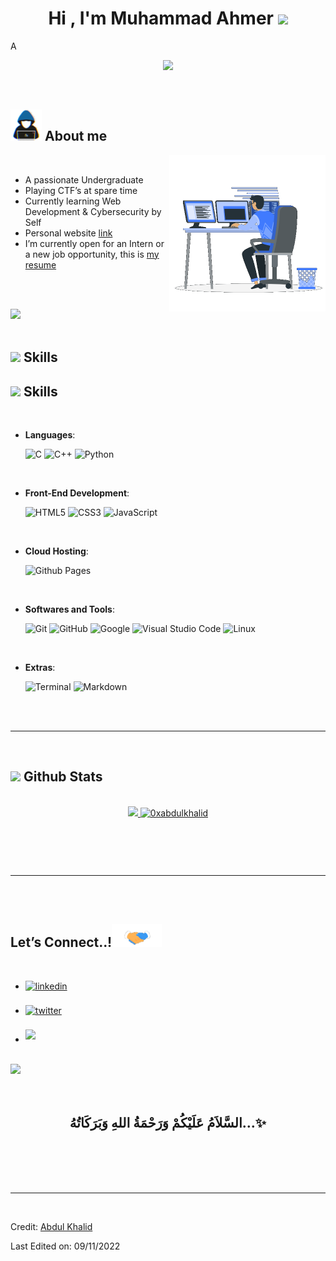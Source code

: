   <h1 align="center"><b>Hi , I'm Muhammad Ahmer </b><img src="https://media.giphy.com/media/hvRJCLFzcasrR4ia7z/giphy.gif" width="35"></h1>
<!--  -->A
<p align="center">
  <a href="https://github.com/DenverCoder1/readme-typing-svg"><img src="https://readme-typing-svg.herokuapp.com?font=Time+New+Roman&amp;color=cyan&amp;size=25&amp;center=true&amp;vCenter=true&amp;width=600&amp;height=100&amp;lines=Assalamu+O+Alaikum+Warahmatullah..♥++;Undergraduate,;Computer+Science+Student,;IT+Support+Specialist,;Cybersecurity+Analyst/Enthusiast,;Love+to+learn+new+stuffs..&lt;3"></a>
</p>
<br>
<h2 id="-about-me"><picture><img src="https://github.com/0xAbdulKhalid/0xAbdulKhalid/raw/main/assets/mdImages/about_me.gif" width="50px"></picture> <strong>About me</strong></h2>
<p><picture> <img align="right" src="https://github.com/0xAbdulKhalid/0xAbdulKhalid/raw/main/assets/mdImages/Right_Side.gif" width="250px"></picture></p>
<br>
<ul>
<li>A passionate Undergraduate</li>
<li>Playing CTF’s at spare time</li>
<li>Currently learning Web Development & Cybersecurity by Self</li>
<li>Personal website <a href="https://www.0xabdulkhalid.ml">link</a></li>
<li>I’m currently open for an Intern or a new job opportunity, this is <a href="https://read.cv/0xabdulkhalid">my resume</a></li>
</ul>
<p><br><br></p>
<p><img src="https://user-images.githubusercontent.com/73097560/115834477-dbab4500-a447-11eb-908a-139a6edaec5c.gif"><br><br></p>
<h2 id="-skills"><img src="https://media2.giphy.com/media/QssGEmpkyEOhBCb7e1/giphy.gif?cid=ecf05e47a0n3gi1bfqntqmob8g9aid1oyj2wr3ds3mg700bl&amp;rid=giphy.gif" width="25"><b> Skills</b></h2>


<h2 id="-skills"><img src="https://media3.giphy.com/media/v1.Y2lkPTc5MGI3NjExOXlrcHlnNWg2MjQ1MDVuMWVlM3Q0ZHZpNTZjd3NuYWx4cHExaGNpYiZlcD12MV9pbnRlcm5hbF9naWZfYnlfaWQmY3Q9Zw/FtLZ05FBnC48uYGzuO/giphy.gif
" width="25"><b> Skills</b></h2>


<br>
<p align="center">
</p><ul>
<li>
<p><strong>Languages</strong>:</p>
<p><img src="https://img.shields.io/badge/C%20-%232370ED.svg?style=for-the-badge&amp;logo=c&amp;logoColor=white" alt="C">
<img src="https://img.shields.io/badge/C++%20-%2300599C.svg?style=for-the-badge&amp;logo=c%2B%2B&amp;logoColor=white" alt="C++">
<img src="https://img.shields.io/badge/Python%20-%2314354C.svg?style=for-the-badge&amp;logo=python&amp;logoColor=white" alt="Python"></p>
</li>
</ul>
<br>   
<ul>
<li>
<p><strong>Front-End Development</strong>:</p>
<p><img src="https://img.shields.io/badge/HTML5%20-%23E34F26.svg?style=for-the-badge&amp;logo=html5&amp;logoColor=white" alt="HTML5">
<img src="https://img.shields.io/badge/CSS%20-%231572B6.svg?style=for-the-badge&amp;logo=css3&amp;logoColor=white" alt="CSS3">
<img src="https://img.shields.io/badge/JavaScript%20-%23F7DF1E.svg?style=for-the-badge&amp;logo=javascript&amp;logoColor=black" alt="JavaScript"></p>
</li>
</ul>
<br>
<ul>
<li>
<p><strong>Cloud Hosting</strong>:</p>
<p><img src="https://img.shields.io/badge/GitHub%20Pages-%23327FC7.svg?style=for-the-badge&amp;logo=github&amp;logoColor=white" alt="Github Pages"></p>
</li>
</ul>
<br>
<ul>
<li>
<p><strong>Softwares and Tools</strong>:</p>
<p><img src="https://img.shields.io/badge/git-%23F05033.svg?style=for-the-badge&amp;logo=git&amp;logoColor=white" alt="Git">
<img src="https://img.shields.io/badge/github-%23121011.svg?style=for-the-badge&amp;logo=github&amp;logoColor=white" alt="GitHub">
<img src="https://img.shields.io/badge/google-%234285F4.svg?style=for-the-badge&amp;logo=google&amp;logoColor=white" alt="Google">
<img src="https://img.shields.io/badge/Visual%20Studio%20Code-0078d7.svg?style=for-the-badge&amp;logo=visual-studio-code&amp;logoColor=white" alt="Visual Studio Code">
<img src="https://img.shields.io/badge/Linux-FCC624?style=for-the-badge&amp;logo=linux&amp;logoColor=black" alt="Linux"></p>
</li>
</ul>
<br>
<ul>
<li>
<p><strong>Extras</strong>:</p>
<p><img src="https://img.shields.io/badge/Terminal-%23054020?style=for-the-badge&amp;logo=gnu-bash&amp;logoColor=white" alt="Terminal">
<img src="https://img.shields.io/badge/markdown-%23000000.svg?style=for-the-badge&amp;logo=markdown&amp;logoColor=white" alt="Markdown"></p>
</li>
</ul>
<p></p>
<br>
<br>
<hr>
<br>
<h2 id="-github-stats"><img src="https://media.giphy.com/media/iY8CRBdQXODJSCERIr/giphy.gif" width="35"><b> Github Stats </b></h2>
<br>
<div align="center">
<a href="https://github.com/0xabdulkhalid/">
  <img src="https://github-readme-stats.vercel.app/api?username=0xabdulkhalid&amp;include_all_commits=true&amp;count_private=true&amp;show_icons=true&amp;line_height=20&amp;title_color=7A7ADB&amp;icon_color=2234AE&amp;text_color=D3D3D3&amp;bg_color=0,000000,130F40" width="450">
  <img src="https://github-readme-stats.vercel.app/api/top-langs?username=0xabdulkhalid&amp;show_icons=true&amp;locale=en&amp;layout=compact&amp;line_height=20&amp;title_color=7A7ADB&amp;icon_color=2234AE&amp;text_color=D3D3D3&amp;bg_color=0,000000,130F40" width="375" alt="0xabdulkhalid">
</a>
</div>
<br>
<br>
<br>
<div class="google-auto-placed" style="width: 100%; height: auto; clear: both; text-align: center;"><ins data-ad-format="auto" class="adsbygoogle adsbygoogle-noablate" data-ad-client="ca-pub-5867915342436534" data-adsbygoogle-status="done" style="display: block; margin: 24px auto 16px; background-color: transparent; height: 0px;" data-ad-status="unfilled"><div id="aswift_2_host" style="border: none; height: 0px; width: 1150px; margin: 0px; padding: 0px; position: relative; visibility: visible; background-color: transparent; display: inline-block; overflow: hidden; opacity: 0;"><iframe id="aswift_2" name="aswift_2" browsingtopics="true" style="left: 0px; position: absolute; top: 0px; border: 0px; width: 1150px; height: 0px; min-height: auto; max-height: none; min-width: auto; max-width: none;" sandbox="allow-forms allow-popups allow-popups-to-escape-sandbox allow-same-origin allow-scripts allow-top-navigation-by-user-activation" width="1150" height="0" frameborder="0" marginwidth="0" marginheight="0" vspace="0" hspace="0" allowtransparency="true" scrolling="no" allow="attribution-reporting; run-ad-auction" src="https://googleads.g.doubleclick.net/pagead/ads?client=ca-pub-5867915342436534&amp;output=html&amp;h=280&amp;adk=1296727556&amp;adf=3774456555&amp;pi=t.aa~a.1514299343~rp.1&amp;w=1150&amp;abgtt=6&amp;fwrn=4&amp;fwrnh=100&amp;lmt=1753432965&amp;rafmt=1&amp;to=qs&amp;pwprc=3343622871&amp;format=1150x280&amp;url=https%3A%2F%2Fgithubprofile.com%2Ftemplates%2F0xabdulkhalid&amp;fwr=0&amp;pra=3&amp;rpe=1&amp;resp_fmts=3&amp;wgl=1&amp;fa=40&amp;uach=WyJXaW5kb3dzIiwiMTQuMC4wIiwieDg2IiwiIiwiMTM4LjAuNzIwNC4xNjkiLG51bGwsMCxudWxsLCI2NCIsW1siTm90KUE7QnJhbmQiLCI4LjAuMC4wIl0sWyJDaHJvbWl1bSIsIjEzOC4wLjcyMDQuMTY5Il0sWyJHb29nbGUgQ2hyb21lIiwiMTM4LjAuNzIwNC4xNjkiXV0sMF0.&amp;dt=1753432965726&amp;bpp=1&amp;bdt=416&amp;idt=0&amp;shv=r20250723&amp;mjsv=m202507220101&amp;ptt=9&amp;saldr=aa&amp;abxe=1&amp;cookie=ID%3Dc09c0f41f704731c%3AT%3D1753432960%3ART%3D1753432960%3AS%3DALNI_MZzca7VdCQMj-QwbIcimYLru5RmiA&amp;gpic=UID%3D000012270ee3b1f0%3AT%3D1753432960%3ART%3D1753432960%3AS%3DALNI_Ma9Ar0fIWOIwj9j4b2srkPvvHdmzg&amp;eo_id_str=ID%3D19ad82120e8ad2eb%3AT%3D1753432961%3ART%3D1753432961%3AS%3DAA-Afjb3yf-CGmWgUW1nabm4khbr&amp;prev_fmts=0x0%2C1200x280&amp;nras=3&amp;correlator=7581862661018&amp;frm=20&amp;pv=1&amp;u_tz=300&amp;u_his=6&amp;u_h=900&amp;u_w=1600&amp;u_ah=852&amp;u_aw=1600&amp;u_cd=24&amp;u_sd=1&amp;dmc=8&amp;adx=218&amp;ady=2339&amp;biw=1585&amp;bih=765&amp;scr_x=0&amp;scr_y=0&amp;eid=95360548%2C95362655%2C95366913%2C95366847%2C95359265%2C95367170&amp;oid=2&amp;pvsid=5942313501369563&amp;tmod=491561987&amp;uas=0&amp;nvt=1&amp;ref=https%3A%2F%2Fgithubprofile.com%2Ftemplates&amp;fc=1920&amp;brdim=0%2C0%2C0%2C0%2C1600%2C0%2C1600%2C852%2C1600%2C765&amp;vis=1&amp;rsz=%7C%7Cs%7C&amp;abl=NS&amp;fu=128&amp;bc=31&amp;bz=1&amp;td=1&amp;tdf=2&amp;psd=W251bGwsbnVsbCxudWxsLDNd&amp;nt=1&amp;ifi=3&amp;uci=a!3&amp;btvi=1&amp;fsb=1&amp;dtd=7" data-google-container-id="a!3" tabindex="0" title="Advertisement" aria-label="Advertisement" data-load-complete="true" data-google-query-id="COC-wujO144DFXxsHgId5AUXcA"></iframe></div></ins></div><hr>
<br>
<br>
<h2 id="-lets-connect"><b> Let’s Connect..!</b><img src="https://github.com/0xAbdulKhalid/0xAbdulKhalid/raw/main/assets/mdImages/handshake.gif" width="80"></h2>
<br>
<div align="left">
<ul>
<li>
<a href="https://linkedin.com/in/0xabdulkhalid" target="_blank">
<img src="https://img.shields.io/badge/linkedin:  0xabdulkhalid-%2300acee.svg?color=405DE6&amp;style=for-the-badge&amp;logo=linkedin&amp;logoColor=white" alt="linkedin" style="margin-bottom: 5px;">
</a>
</li>
<br>
<li>
<a href="https://twitter.com/0xabdulkhalid" target="_blank">
<img src="https://img.shields.io/badge/twitter:  0xabdulkhalid-%2300acee.svg?color=1DA1F2&amp;style=for-the-badge&amp;logo=twitter&amp;logoColor=white" alt="twitter" style="margin-bottom: 5px;">
</a>
</li>
<br>
<li>
<a href="mailto:0xabdulkhalid@gmail.com" target="_blank">
<img src="https://img.shields.io/badge/gmail:  0xabdulkhalid-%23EA4335.svg?style=for-the-badge&amp;logo=gmail&amp;logoColor=white" t="mail" style="margin-bottom: 5px;">
</a>
</li>
</ul>
</div>
<br>
<img src="https://user-images.githubusercontent.com/73097560/115834477-dbab4500-a447-11eb-908a-139a6edaec5c.gif">
<br>
<br>
<br>
<div align="center">
<h2 id="السَّلاَمُ-عَلَيْكُمْ-وَرَحْمَةُ-اللهِ-وَبَرَكَاتُهُ"><b>السَّلاَمُ عَلَيْكُمْ وَرَحْمَةُ اللهِ وَبَرَكَاتُهُ…✨</b></h2>
</div>
<br>
<br>
<br>
<br>
<hr>
<br>
<p>Credit: <a href="https://github.com/0xabdulkhalid">Abdul Khalid</a></p>
<p>Last Edited on: 09/11/2022</p> 
